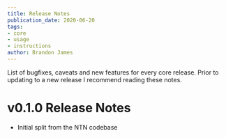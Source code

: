 ```yaml
---
title: Release Notes
publication_date: 2020-06-20
tags:
- core
- usage
- instructions
author: Brandon James
---
```


List of bugfixes, caveats and new features for every core release. Prior to updating to a new release I recommend reading these notes.

# v0.1.0 Release Notes
- Initial split from the NTN codebase